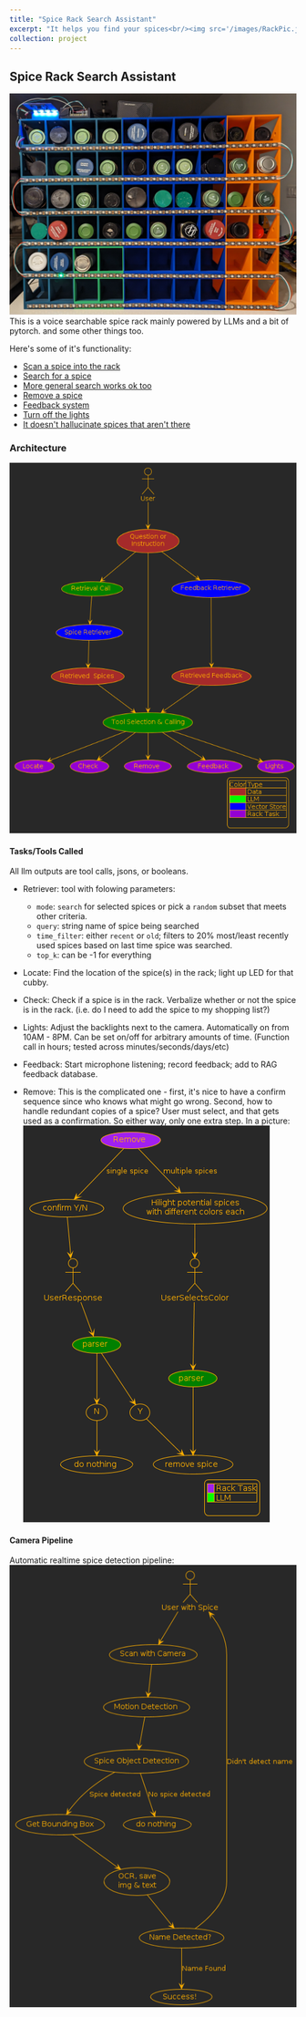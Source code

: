 ```yaml
---
title: "Spice Rack Search Assistant"
excerpt: "It helps you find your spices<br/><img src='/images/RackPic.jpg'>"
collection: project
---
```

## Spice Rack Search Assistant
![](/images/RackPicLit.jpg)
This is a voice searchable spice rack mainly powered by LLMs and a bit of pytorch. and some other things too.

Here's some of it's functionality:
* [Scan a spice into the rack](https://youtu.be/qXvxqRdytYA)
* [Search for a spice](https://youtu.be/kipiX0R6iUo)
* [More general search works ok too](https://youtu.be/SmP8thLU6Zo)
* [Remove a spice](https://youtu.be/yFJg5PPse2s)
* [Feedback system](https://youtu.be/_LslLYXnXuI)
* [Turn off the lights](https://youtu.be/kdfq1wFl9TQ)
* [It doesn't hallucinate spices that aren't there](https://youtu.be/JpSfvQR0EFs)


### Architecture
![](/images/RackDiagram.png)
#### Tasks/Tools Called
All llm outputs are tool calls, jsons, or booleans.

* Retriever: tool with folowing parameters:
  * `mode`: `search` for selected spices or pick a `random` subset that meets other criteria.
  * `query`: string name of spice being searched
  * `time_filter`: either `recent` or `old`; filters to 20% most/least recently used spices based on last time spice was searched.
  * `top_k`: can be -1 for everything


* Locate: Find the location of the spice(s) in the rack; light up LED for that cubby.
* Check: Check if a spice is in the rack. Verbalize whether or not the spice is in the rack. (i.e. do I need to add the spice to my shopping list?)
* Lights: Adjust the backlights next to the camera. Automatically on from 10AM - 8PM. Can be set on/off for arbitrary amounts of time. (Function call in hours; tested across minutes/seconds/days/etc)
* Feedback: Start microphone listening; record feedback; add to RAG feedback database.
* Remove: This is the complicated one - first, it's nice to have a confirm sequence since who knows what might go wrong. Second, how to handle redundant copies of a spice? User must select, and that gets used as a confirmation. So either way, only one extra step. In a picture:  
![](/images/RemoveDiagram.png)

#### Camera Pipeline
Automatic realtime spice detection pipeline:
![](/images/CameraDiagram.png)
